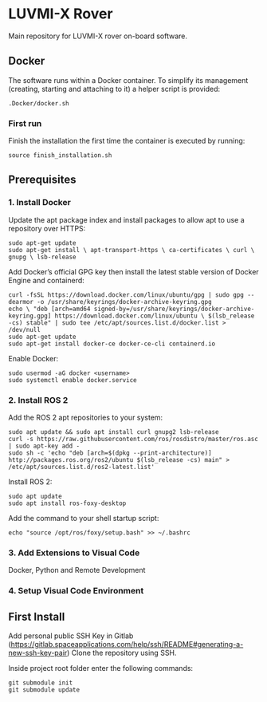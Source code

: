 # LUVMI-X Rover

Main repository for LUVMI-X rover on-board software.


## Docker
The software runs within a Docker container. To simplify its management 
(creating, starting and attaching to it) a helper script is
provided:

    .Docker/docker.sh

### First run
Finish the installation the first time the container is executed by running:

    source finish_installation.sh

## Prerequisites
### 1. Install Docker
Update the apt package index and install packages to allow apt to use a repository over HTTPS:

    sudo apt-get update
    sudo apt-get install \ apt-transport-https \ ca-certificates \ curl \ gnupg \ lsb-release
    
Add Docker’s official GPG key then install the latest stable version of Docker Engine and containerd:
    
    curl -fsSL https://download.docker.com/linux/ubuntu/gpg | sudo gpg --dearmor -o /usr/share/keyrings/docker-archive-keyring.gpg 
    echo \ "deb [arch=amd64 signed-by=/usr/share/keyrings/docker-archive-keyring.gpg] https://download.docker.com/linux/ubuntu \ $(lsb_release -cs) stable" | sudo tee /etc/apt/sources.list.d/docker.list > /dev/null 
    sudo apt-get update
    sudo apt-get install docker-ce docker-ce-cli containerd.io

Enable Docker:

    sudo usermod -aG docker <username>
    sudo systemctl enable docker.service

### 2. Install ROS 2
Add the ROS 2 apt repositories to your system:

    sudo apt update && sudo apt install curl gnupg2 lsb-release    
    curl -s https://raw.githubusercontent.com/ros/rosdistro/master/ros.asc | sudo apt-key add -  
    sudo sh -c 'echo "deb [arch=$(dpkg --print-architecture)] http://packages.ros.org/ros2/ubuntu $(lsb_release -cs) main" > /etc/apt/sources.list.d/ros2-latest.list'
    
Install ROS 2:

    sudo apt update
    sudo apt install ros-foxy-desktop
    
Add the command to your shell startup script:

    echo "source /opt/ros/foxy/setup.bash" >> ~/.bashrc

### 3. Add Extensions to Visual Code

Docker, Python and Remote Development

### 4. Setup Visual Code Environment

## First Install
Add personal public SSH Key in Gitlab (https://gitlab.spaceapplications.com/help/ssh/README#generating-a-new-ssh-key-pair)
Clone the repository using SSH.

Inside project root folder enter the following commands:

    git submodule init
    git submodule update
